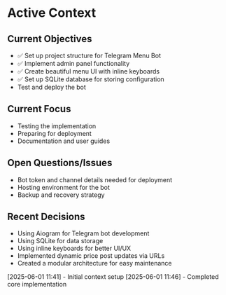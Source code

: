 # Active Context

## Current Objectives
- ✅ Set up project structure for Telegram Menu Bot
- ✅ Implement admin panel functionality
- ✅ Create beautiful menu UI with inline keyboards
- ✅ Set up SQLite database for storing configuration
- Test and deploy the bot

## Current Focus
- Testing the implementation
- Preparing for deployment
- Documentation and user guides

## Open Questions/Issues
- Bot token and channel details needed for deployment
- Hosting environment for the bot
- Backup and recovery strategy

## Recent Decisions
- Using Aiogram for Telegram bot development
- Using SQLite for data storage
- Using inline keyboards for better UI/UX
- Implemented dynamic price post updates via URLs
- Created a modular architecture for easy maintenance

[2025-06-01 11:41] - Initial context setup
[2025-06-01 11:46] - Completed core implementation
